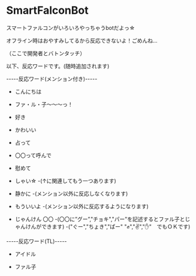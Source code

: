 # SmartFalconBot
スマートファルコンがいろいろやっちゃうbotだよっ☆

オフライン時はおやすみしてるから反応できないよ！ごめんね...

（ここで開発者とバトンタッチ）

以下、反応ワードです。(随時追加されます)

-----反応ワード(メンション付き)-----

- こんにちは

- ファ・ル・子～～～っ！

- 好き

- かわいい

- 占って

- 〇〇って呼んで

- 慰めて

- しゃい☆
  -(↑に関連してもう一つあります)

- 静かに
  -(メンション以外に反応しなくなります) 
  
- もういいよ
  -(メンション以外に反応するようになります) 
  
- じゃんけん 〇〇
  -(〇〇に”グー”,"チョキ","パー"を記述するとファル子とじゃんけんができます)
  -("ぐー","ちょき","ぱー" "✊","✌","✋"　でもＯＫです)

-----反応ワード(TL)-----

- アイドル

- ファル子
